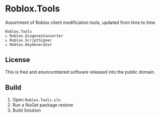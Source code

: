 # Roblox.Tools
Assortment of Roblox client modification tools, updated from time to time

```
Roblox.Tools
↳ Roblox.DiogenesConverter
↳ Roblox.ScriptSigner
↳ Roblox.KeyGenerator
```

## License
This is free and enuncumbered software released into the public domain.

## Build
1. Open `Roblox.Tools.sln`
2. Run a NuGet package restore
3. Build Solution